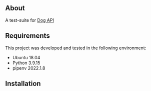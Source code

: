 ## About

A test-suite for [Dog API](https://dog.ceo/dog-api/documentation/)

## Requirements

This project was developed and tested in the following environment:

- Ubuntu 18.04
- Python 3.9.15
- pipenv 2022.1.8

## Installation

